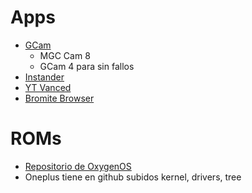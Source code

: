 # Apps
  - [GCam](https://www.celsoazevedo.com/files/android/google-camera/dev-suggested/)
    - MGC Cam 8
    - GCam 4 para sin fallos
  - [Instander](https://thedise.me/instander/repo)
  - [YT Vanced](https://vancedapp.com/)
  - [Bromite Browser](https://github.com/bromite/bromite/releases)
# ROMs
  - [Repositorio de OxygenOS](https://forum.xda-developers.com/t/oneplus-nord-n100-rom-ota-oxygenos-repo-of-oxygenos-builds.4253501/)
  - Oneplus tiene en github subidos kernel, drivers, tree
